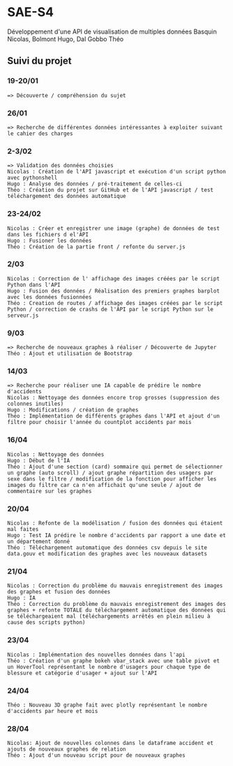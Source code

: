 # SAE-S4
Développement d'une API de visualisation de multiples données
Basquin Nicolas, Bolmont Hugo, Dal Gobbo Théo

## Suivi du projet

### 19-20/01
    => Découverte / compréhension du sujet

### 26/01
    => Recherche de différentes données intéressantes à exploiter suivant le cahier des charges

### 2-3/02
    => Validation des données choisies
    Nicolas : Création de l'API javascript et exécution d'un script python avec pythonshell
    Hugo : Analyse des données / pré-traitement de celles-ci
    Théo : Création du projet sur GitHub et de l'API javascript / test téléchargement des données automatique

### 23-24/02
    Nicolas : Créer et enregistrer une image (graphe) de données de test dans les fichiers d el'API
    Hugo : Fusioner les données
    Théo : Création de la partie front / refonte du server.js

### 2/03
    Nicolas : Correction de l' affichage des images créées par le script Python dans l'API
    Hugo : Fusion des données / Réalisation des premiers graphes barplot avec les données fusionnées
    Théo : Creation de routes / affichage des images créées par le script Python / correction de crashs de l'API par le script Python sur le serveur.js

### 9/03
    => Recherche de nouveaux graphes à réaliser / Découverte de Jupyter
    Théo : Ajout et utilisation de Bootstrap

### 14/03
    => Recherche pour réaliser une IA capable de prédire le nombre d'accidents
    Nicolas : Nettoyage des données encore trop grosses (suppression des colonnes inutiles)
    Hugo : Modifications / création de graphes
    Théo : Implémentation de différents graphes dans l'API et ajout d'un filtre pour choisir l'année du countplot accidents par mois

### 16/04
    Nicolas : Nettoyage des données
    Hugo : Début de l'IA
    Théo : Ajout d'une section (card) sommaire qui permet de sélectionner un graphe (auto scroll) / ajout graphe répartition des usagers par sexe dans le filtre / modification de la fonction pour afficher les images du filtre car ca n'en affichait qu'une seule / ajout de commentaire sur les graphes

### 20/04
    Nicolas : Refonte de la modélisation / fusion des données qui étaient mal faites
    Hugo : Test IA prédire le nombre d'accidents par rapport a une date et un département donné
    Théo : Téléchargement automatique des données csv depuis le site data.gouv et modification des graphes avec les nouveaux datasets

### 21/04
    Nicolas : Correction du problème du mauvais enregistrement des images des graphes et fusion des données
    Hugo : IA
    Théo : Correction du problème du mauvais enregistrement des images des graphes + refonte TOTALE du téléchargement automatique des données qui se téléchargeaient mal (téléchargements arrêtés en plein milieu à cause des scripts python)

### 23/04
    Nicolas : Implémentation des nouvelles données dans l'api
    Théo : Création d'un graphe bokeh vbar_stack avec une table pivot et un HoverTool représentant le nombre d'usagers pour chaque type de blessure et catégorie d'usager + ajout sur l'API

### 24/04
    Théo : Nouveau 3D graphe fait avec plotly représentant le nombre d'accidents par heure et mois

### 28/04
    Nicolas: Ajout de nouvelles colonnes dans le dataframe accident et ajouts de nouveaux graphes de relation
    Théo : Ajout d'un nouveau script pour de nouveaux graphes

